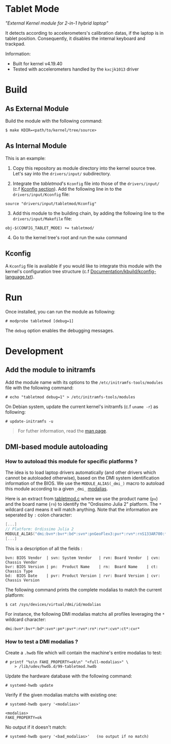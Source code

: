 Tablet Mode
===========

*"External Kernel module for 2-in-1 hybrid laptop"*

It detects according to accelerometers's calibration datas, if the laptop is in tablet position.
Consequently, it disables the internal keyboard and trackpad.

Information:

* Built for kernel v4.19.40
* Tested with accelerometers handled by the `kxcjk1013` driver

# Build

## As External Module

Build the module with the following command:

```
$ make KDIR=<path/to/kernel/tree/source>
```

## As Internal Module

This is an example:

1. Copy this repository as module directory into the kernel source tree.
   Let's say into the `drivers/input/` subdirectory.

2. Integrate the *tabletmod*'s `Kconfig` file into those of the
   `drivers/input/` (c.f [Kconfig section](#Kconfig)).
   Add the following line in to the `drivers/input/Kconfig` file:

```
source "drivers/input/tabletmod/Kconfig"
```

3. Add this module to the building chain, by adding the following line to
   the `drivers/input/Makefile` file:

```
obj-$(CONFIG_TABLET_MODE) += tabletmod/
```

4. Go to the kernel tree's root and run the `make` command

## Kconfig

A `Kconfig` file is available if you would like to integrate this module with
the kernel's configuration tree structure
(c.f [Documentation/kbuild/kconfig-language.txt](https://www.kernel.org/doc/Documentation/kbuild/kconfig-language.txt)).

# Run

Once installed, you can run the module as following:
```
# modprobe tabletmod [debug=1]
```

The `debug` option enables the debugging messages.

# Development

## Add the module to initramfs


Add the module name with its options to the `/etc/initramfs-tools/modules` file with the following command:

```
# echo "tabletmod debug=1" > /etc/initramfs-tools/modules
```

On Debian system, update the current kernel's initramfs (c.f `uname -r`) as following:

```
# update-initramfs -u
```

> For futher information, read the [man page](http://manpages.ubuntu.com/manpages/precise/man8/update-initramfs.8.html).

## DMI-based module autoloading


### How to autoload this module for specific platforms ?
The idea is to load laptop drivers automatically (and other
drivers which cannot be autoloaded otherwise), based on the DMI system
identification information of the BIOS.
We use the `MODULE_ALIAS(_dmi_)` macro to autoload this module according to a given `_dmi_` [modalias](https://wiki.archlinux.org/index.php/Modalias).

Here is an extract from [tabletmod.c](tabletmod.c) where we use the product name (`pv`) and the board name (`rn`) to identify the "Ordissimo Julia 2" platform. The `*` wildcard card means it will match anything. Note that the information are seperated by `:` colon character:

```c
[...]
// Platform: Ordissimo Julia 2
MODULE_ALIAS("dmi:bvn*:bvr*:bd*:svn*:pnGeoFlex3:pvr*:rvn*:rnS133AR700:*");
[...]
```

This is a description of all the fields :

```
bvn: BIOS Vendor  | svn: System Vendor   | rvn: Board Vendor  | cvn: Chassis Vendor
bvr: BIOS Version | pn:  Product Name    | rn:  Board Name    | ct:  Chassis Type
bd:  BIOS Date    | pvr: Product Version | rvr: Board Version | cvr: Chassis Version
```

The following command prints the complete modalias to match the current platform:

```
$ cat /sys/devices/virtual/dmi/id/modalias
```

For instance, the following DMI modalias matchs all profiles leveraging the `*` wildcard character:

```
dmi:bvn*:bvr*:bd*:svn*:pn*:pvr*:rvn*:rn*:rvr*:cvn*:ct*:cvr*
```

### How to test a DMI modalias ?

Create a `.hwdb` file which will contain the machine's entire modalias to test:

```
# printf "%s\n FAKE_PROPERTY=ok\n" "<full-modalias>" \
	> /lib/udev/hwdb.d/99-tabletmod.hwdb
```

Update the hardware database with the following command:

```
# systemd-hwdb update
```

Verify if the given modalias matchs with existing one:

```
# systemd-hwdb query '<modalias>'

<modalias>
FAKE_PROPERTY=ok
```

No output if it doesn't match:

```
# systemd-hwdb query '<bad_modalias>'   (no output if no match)
```
